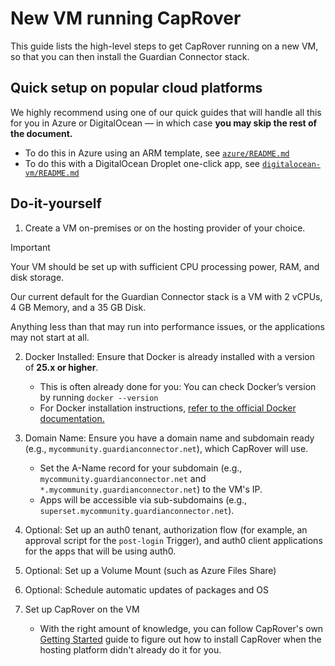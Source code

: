 # New VM running CapRover

This guide lists the high-level steps to get CapRover running on a new VM, so that you can then
install the Guardian Connector stack.

## Quick setup on popular cloud platforms

We highly recommend using one of our quick guides that will handle all this for you
in Azure or DigitalOcean — in which case **you may skip the rest of the document.**

- To do this in Azure using an ARM template, see [`azure/README.md`](../azure/README.md)
- To do this with a DigitalOcean Droplet one-click app, see [`digitalocean-vm/README.md`](../digitalocean-vm/README.md)

## Do-it-yourself

1. Create a VM on-premises or on the hosting provider of your choice.

> [!IMPORTANT]
> Your VM should be set up with sufficient CPU processing power, RAM, and disk storage.
>
> Our current default for the Guardian Connector stack is a VM with 2 vCPUs, 4 GB Memory, and a 35 GB Disk.
>
> Anything less than that may run into performance issues, or the applications may not start at all.

2. Docker Installed: Ensure that Docker is already installed with a version of **25.x or higher**.
    - This is often already done for you: You can check Docker’s version by running `docker --version`
    - For Docker installation instructions, [refer to the official Docker documentation.](https://docs.docker.com/engine/install/ubuntu/#install-using-the-repository)

3. Domain Name: Ensure you have a domain name and subdomain ready (e.g., `mycommunity.guardianconnector.net`), which CapRover will use.
   - Set the A-Name record for your subdomain (e.g., `mycommunity.guardianconnector.net` and `*.mycommunity.guardianconnector.net`) to the VM's IP.
   - Apps will be accessible via sub-subdomains (e.g., `superset.mycommunity.guardianconnector.net`).

4. Optional: Set up an auth0 tenant, authorization flow (for example, an approval script for the `post-login` Trigger), and auth0 client applications for the apps that will be using auth0.

5. Optional: Set up a Volume Mount (such as Azure Files Share)

6. Optional: Schedule automatic updates of packages and OS

7. Set up CapRover on the VM

   - With the right amount of knowledge, you can follow CapRover's own [Getting Started](https://caprover.com/docs/get-started.html#caprover-setup) guide to figure out how to install CapRover when the hosting platform didn't already do it for you.
